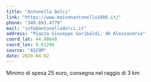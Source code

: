```yaml
---
title: "Antonella Dolci"
link: "https://www.maisonantonella1986.it/"
phone: "349.693.4779"
mail: "info@antonelladolci.it"
address: "Piazza Giuseppe Garibaldi, 46 Alessandria"
coord_lat: 44.90848
coord_lon: 8.61296
source: "ASCOM"
date: 2020-04-02
---
```


Minimo di spesa 25 euro, consegna nel raggio di 3 km
